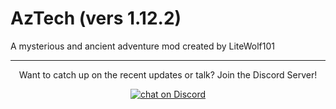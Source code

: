 # AzTech (vers 1.12.2)
A mysterious and ancient adventure mod created by LiteWolf101
<hr>
<p align="center">
  Want to catch up on the recent updates or talk? Join the Discord Server!
</p>
<p align="center">
  <a href="https://discord.gg/HjJCwm5">
        <img src="https://img.shields.io/discord/491750228030914610.svg?logo=discord"
            alt="chat on Discord"></a>
</p>
